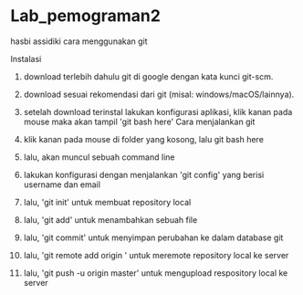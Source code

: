 # Lab_pemograman2
hasbi assidiki 
cara menggunakan git

Instalasi

1. download terlebih dahulu git di google dengan kata kunci git-scm.
2. download sesuai rekomendasi dari git (misal: windows/macOS/lainnya).
3. setelah download terinstal lakukan konfigurasi aplikasi, klik kanan pada mouse maka akan tampil 'git bash here'
Cara menjalankan git

1. klik kanan pada mouse di folder yang kosong, lalu git bash here
2. lalu, akan muncul sebuah command line
3. lakukan konfigurasi dengan menjalankan 'git config' yang berisi username dan email
4. lalu, 'git init' untuk membuat repository local
5. lalu, 'git add' untuk menambahkan sebuah file
6. lalu, 'git commit' untuk menyimpan perubahan ke dalam database git
7. lalu, 'git remote add origin ' untuk meremote repository local ke server
8. lalu, 'git push -u origin master' untuk mengupload respository local ke server
